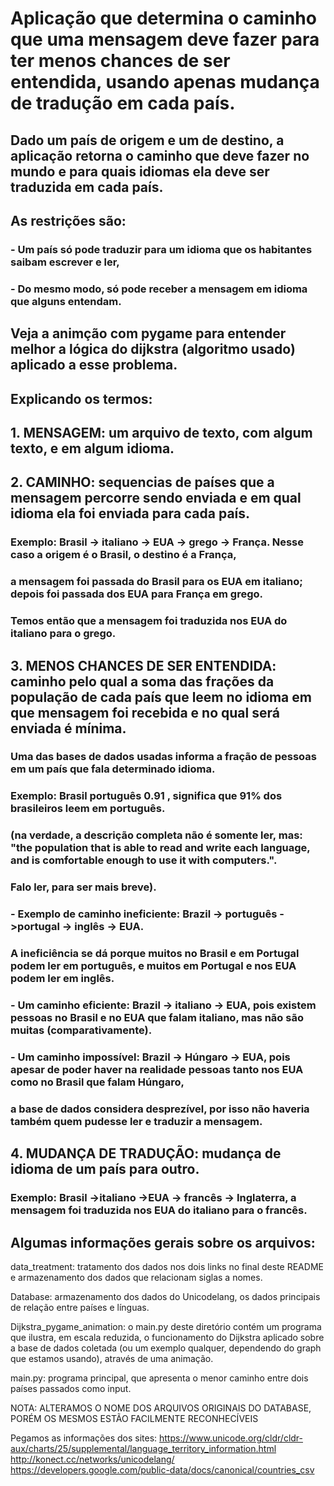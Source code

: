 # Aplicação que determina o caminho que uma mensagem deve fazer para ter menos chances de ser entendida, usando apenas mudança de tradução em cada país.

## Dado um país de origem e um de destino, a aplicação retorna o caminho que deve fazer no mundo e para quais idiomas ela deve ser traduzida em cada país.

## As restrições são: 
### -    Um país só pode traduzir para um idioma que os habitantes saibam escrever e ler, 
### -    Do mesmo modo, só pode receber a mensagem em idioma que alguns entendam.

## Veja a animção com pygame para entender melhor a lógica do dijkstra (algoritmo usado) aplicado a esse problema.

## Explicando os termos:

## 1. MENSAGEM: um arquivo de texto, com algum texto, e em algum idioma.

## 2. CAMINHO: sequencias de países que a mensagem percorre sendo enviada e em qual idioma ela foi enviada para cada país. 
###     Exemplo: Brasil -> italiano ->  EUA -> grego -> França.  Nesse caso a origem é o Brasil, o destino é a França, 
###     a mensagem foi passada do Brasil para os EUA em italiano; depois foi passada dos EUA para França em grego.
###     Temos então que a mensagem foi traduzida nos EUA do italiano para o grego.

## 3. MENOS CHANCES DE SER ENTENDIDA: caminho pelo qual a soma das frações da população de cada país que leem no idioma em que mensagem foi recebida e no qual será enviada é mínima.

### Uma das bases de dados usadas informa a fração de pessoas em um país que fala determinado idioma. 
### Exemplo: Brasil português 0.91 , significa que 91% dos brasileiros leem em português.
### (na verdade, a descrição completa não é somente ler, mas: "the population that is able to read and write each language, and is comfortable enough to use it with computers.".
### Falo ler, para ser mais breve).

### - Exemplo de caminho ineficiente: Brazil -> português ->portugal -> inglês -> EUA.  
### A ineficiência se dá porque muitos no Brasil e em Portugal podem ler em português, e muitos em Portugal e nos EUA podem ler em inglês.
### - Um caminho eficiente:  Brazil -> italiano -> EUA, pois existem pessoas no Brasil e no EUA que falam italiano, mas não são muitas (comparativamente).
### - Um caminho impossível: Brazil -> Húngaro -> EUA, pois apesar de poder haver na realidade pessoas tanto nos EUA como no Brasil que falam Húngaro, 
### a base de dados considera desprezível, por isso não haveria também quem pudesse ler e traduzir a mensagem.


## 4. MUDANÇA DE TRADUÇÃO: mudança de idioma de um país para outro.
### Exemplo: Brasil ->italiano ->EUA -> francês -> Inglaterra,  a mensagem foi traduzida nos EUA do italiano para o francês.

## Algumas informações gerais sobre os arquivos:

data_treatment: tratamento dos dados nos dois links no final deste README e
armazenamento dos dados que relacionam siglas a nomes.


Database: armazenamento dos dados do Unicodelang, os dados principais de
relação entre países e línguas.

Dijkstra_pygame_animation: o main.py deste diretório contém um programa que
ilustra, em escala reduzida, o funcionamento do Dijkstra aplicado sobre a
base de dados coletada  (ou um exemplo qualquer, dependendo do graph que estamos usando), através de uma animação.


main.py: programa principal, que apresenta o menor caminho entre dois países
passados como input.

NOTA: 
ALTERAMOS O NOME DOS ARQUIVOS ORIGINAIS DO DATABASE, PORÉM OS MESMOS ESTÃO FACILMENTE RECONHECÍVEIS

Pegamos as informações dos sites:
    https://www.unicode.org/cldr/cldr-aux/charts/25/supplemental/language_territory_information.html
    http://konect.cc/networks/unicodelang/
    https://developers.google.com/public-data/docs/canonical/countries_csv
